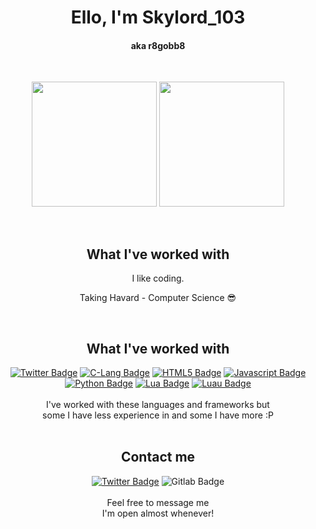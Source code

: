 <h1 align="center">Ello, I'm Skylord_103</h1>
<h4 align="center">aka r8gobb8</h4>
<br>
<section>
    <p align="center">
        <img height="200" src="https://github-readme-stats-r8gobb8.vercel.app/api?username=skylord-103&show_icons=true&theme=codeSTACKr&card_width=400&custom_title=My%20Wonderful%20Stats" />
        <img height="200" src="https://github-readme-stats-r8gobb8.vercel.app/api/top-langs/?username=skylord-103&theme=codeSTACKr&langs_count=8&layout=compact&card_width=350&hide=c%23" />
    </p>
</section>
<br>
<h2 align="center">What I've worked with</h2>
<section align="center">
I like coding.

Taking Havard - Computer Science 😎
</section>
<br>
<h2 align="center">What I've worked with</h2>
<section align="center">
    <a href="https://nodejs.org/"><img alt="Twitter Badge" src="https://img.shields.io/badge/node.js-6DA55F?style=for-the-badge&logo=node.js&logoColor=white"/></a>
    <a href="https://github.com/SkyLord-103"><img alt="C-Lang Badge" src="https://img.shields.io/badge/c-%2300599C.svg?style=for-the-badge&logo=c&logoColor=white"/></a>
    <a href="https://github.com/SkyLord-103"><img alt="HTML5 Badge" src="https://img.shields.io/badge/html5-%23E34F26.svg?style=for-the-badge&logo=html5&logoColor=white"/></a>
    <a href="https://nodejs.org/"><img alt="Javascript Badge" src="https://img.shields.io/badge/javascript-323330?style=for-the-badge&logo=javascript&logoColor=F7DF1E"/></a>
    <br>
    <a href="https://python.org/"><img alt="Python Badge" src="https://img.shields.io/badge/python-3670A0?style=for-the-badge&logo=python&logoColor=ffdd54"/></a>
    <a href="https://lua.org/"><img alt="Lua Badge" src="https://img.shields.io/badge/lua-2C2D72?style=for-the-badge&logo=lua&logoColor=ffffff"/></a>
    <a href="https://luau-lang.org/"><img alt="Luau Badge" src="https://img.shields.io/badge/luau-2C2D72?style=for-the-badge&logo=lua&logoColor=ffffff"/></a>
    <br><br>
    I've worked with these languages and frameworks but<br>some I have less experience in and some I have more :P
</section>
<br>
<h2 align="center">Contact me</h2>
<section align="center">
    <a href="https://twitter.com/r8gobb8/"><img alt="Twitter Badge" src="https://img.shields.io/badge/%40r8gobb8-blue?style=for-the-badge&logo=twitter&logoColor=%23ffffff&link=https%3A%2F%2Ftwitter.com%2Fr8gobb8"></a>
    <img alt="Gitlab Badge" src="https://img.shields.io/badge/%40r8gobb8-orange?style=for-the-badge&logo=gitlab&logoColor=%23ffffff&color=%23f4622e&link=https%3A%2F%2Fgitlab.com%2Fr8gobb8">
    <br><br>
    Feel free to message me<br>I'm open almost whenever!
</section>

